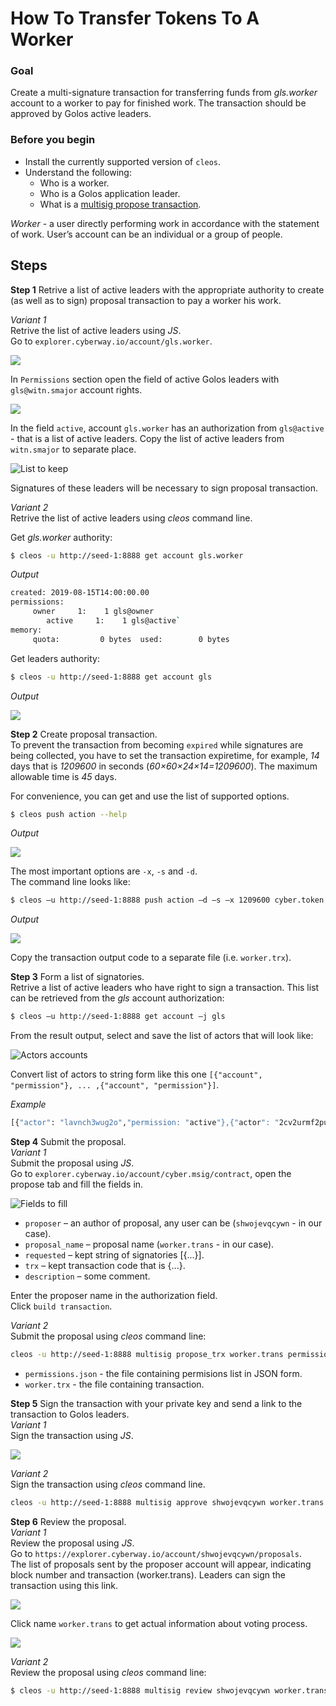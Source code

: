 # How To Transfer Tokens To A Worker

### Goal
Create a multi-signature transaction for transferring funds from *gls.worker* account to a worker to pay for finished work. The transaction should be approved by Golos active leaders.

### Before you begin
  * Install the currently supported version of `cleos`.
  * Understand the following:
    * Who is a worker.
    * Who is a Golos application leader.
    * What is a [multisig propose transaction](https://docs.cyberway.io/software_manuals/command_reference/multisig#multisig-propose-transaction).
  

*Worker* - a user directly performing work in accordance with the statement of work. User’s account can be an individual or a group of people.

## Steps

**Step 1** Retrive a list of active leaders with the appropriate authority to create (as well as to sign) proposal transaction to pay a worker his work.  

*Variant 1*  
Retrive the list of active leaders using *JS*.  
Go to `explorer.cyberway.io/account/gls.worker`.  
 
![](./images/gls.worker.page-1.png)
 
In `Permissions` section open the field of active Golos leaders with `gls@witn.smajor` account rights.  
 
![](./images/leaders-list-2.png)
 
In the field `active`, account `gls.worker` has an authorization from `gls@active` - that is a list of active leaders. Copy the list of active leaders from `witn.smajor` to separate place.  
 
![List to keep](./images/leaders-selected-3.png)
 
Signatures of these leaders will be necessary to sign proposal transaction.  
  

*Variant 2*  
Retrive the list of active leaders using *cleos* command line.  

Get *gls.worker* authority:
```sh
$ cleos -u http://seed-1:8888 get account gls.worker
```
*Output*
```sh
created: 2019-08-15T14:00:00.00
permissions:
     owner     1:    1 gls@owner
        active     1:    1 gls@active`
memory:
     quota:         0 bytes  used:        0 bytes
```

Get leaders authority:
```sh
$ cleos -u http://seed-1:8888 get account gls
```
*Output*  
 
![](./images/gls.witn.major.png)
 

**Step 2** Create proposal transaction.  
To prevent the transaction from becoming `expired` while signatures are being collected, you have to set the transaction expiretime, for example, *14* days that is *1209600* in seconds (*60×60×24×14=1209600*). The maximum allowable time is *45* days.  

For convenience, you can get and use the list of supported options.
```sh
$ cleos push action --help
```
*Output*  
 
![](./images/actions-4.png)
 
The most important options are `-x`, `-s` and `-d`.  
The command line looks like:
```sh
$ cleos –u http://seed-1:8888 push action –d –s –x 1209600 cyber.token transfer '{"from":"gls.worker", "to":"shwojevqcywn", "quantity":"1000.000 GOLOS", "memo":""}' –p gls.worker –bandwidth-provider gls.worker/gls
```

*Output*  
 
![](./images/transaction-5.png)
 
Copy the transaction output code to a separate file (i.e. `worker.trx`).  

**Step 3** Form a list of signatories.  
Retrive a list of active leaders who have right to sign a transaction. This list can be retrieved from the *gls* account authorization:
```sh
$ cleos –u http://seed-1:8888 get account –j gls
```
From the result output, select and save the list of actors that will look like:
 
![Actors accounts](./images/actors-6.png)
 
Convert list of actors to string form like this one `[{"account", "permission"}, ... ,{"account", "permission"}]`.  

*Example*
```sh
[{"actor": "lavnch3wug2o","permission: "active"},{"actor": "2cv2urmf2pud","permission: "active"}, ... ,{"actor": "rtvmqvzi5lvt","permission: "active"}] 
```

**Step 4** Submit the proposal.  
*Variant 1*  
Submit the proposal using *JS*.  
Go to `explorer.cyberway.io/account/cyber.msig/contract`, open the propose tab and fill the fields in.  
 
![Fields to fill](./images/proposal-6.png)
 
  * `proposer` – an author of proposal, any user can be (`shwojevqcywn` - in our case).
  * `proposal_name` – proposal name (`worker.trans` - in our case).
  * `requested` – kept string of signatories [{...}].
  * `trx` – kept transaction code that is {...}.
  * `description` – some comment.

Enter the proposer name in the authorization field.  
Click `build transaction`.  

*Variant 2*  
Submit the proposal using *cleos* command line:
```sh
cleos -u http://seed-1:8888 multisig propose_trx worker.trans permissions.json worker.trx shwojevqcywn -p shwojevqcywn
```
  * `permissions.json` - the file containing permisions list in JSON form.
  * `worker.trx` - the file containing transaction.


**Step 5** Sign the transaction with your private key and send a link to the transaction to Golos leaders.  
*Variant 1*  
Sign the transaction using *JS*.  
 
![](./images/sign-transaction-7.png)
 

*Variant 2*  
Sign the transaction using *cleos* command line.
```sh
cleos -u http://seed-1:8888 multisig approve shwojevqcywn worker.trans '{"actor":"shwojevqcywn", "permission":"active"}' -p shwojevqcywn
```

**Step 6** Review the proposal.  
*Variant 1*  
Review the proposal using *JS*.  
Go to `https://explorer.cyberway.io/account/shwojevqcywn/proposals`.  
The list of proposals sent by the proposer account will appear, indicating block number and transaction (worker.trans). Leaders can sign the transaction using this link.  
 
![](./images/checking-8.png)
 
Click name `worker.trans` to get actual information about voting process.
 
![](./images/status-9.png)
 
*Variant 2*  
Review the proposal using *cleos* command line:
```sh
$ cleos -u http://seed-1:8888 multisig review shwojevqcywn worker.trans
```
